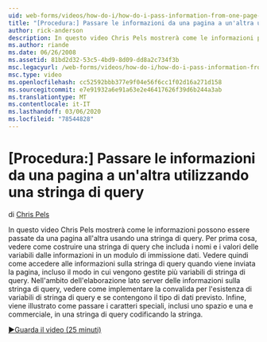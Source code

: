```yaml
---
uid: web-forms/videos/how-do-i/how-do-i-pass-information-from-one-page-to-another-using-a-query-string
title: "[Procedura:] Passare le informazioni da una pagina a un'altra utilizzando una stringa di query | Microsoft Docs"
author: rick-anderson
description: In questo video Chris Pels mostrerà come le informazioni possono essere passate da una pagina all'altra usando una stringa di query. Per prima cosa, vedere come costruire una stringa di query in...
ms.author: riande
ms.date: 06/26/2008
ms.assetid: 81bd2d32-53c5-4bd9-8d09-dd8a2c734f3b
msc.legacyurl: /web-forms/videos/how-do-i/how-do-i-pass-information-from-one-page-to-another-using-a-query-string
msc.type: video
ms.openlocfilehash: cc52592bbb377e9f04e56f6cc1f02d16a271d158
ms.sourcegitcommit: e7e91932a6e91a63e2e46417626f39d6b244a3ab
ms.translationtype: MT
ms.contentlocale: it-IT
ms.lasthandoff: 03/06/2020
ms.locfileid: "78544828"
---
```

# <a name="how-do-i-pass-information-from-one-page-to-another-using-a-query-string"></a>[Procedura:] Passare le informazioni da una pagina a un'altra utilizzando una stringa di query

di [Chris Pels](https://twitter.com/chrispels)

In questo video Chris Pels mostrerà come le informazioni possono essere passate da una pagina all'altra usando una stringa di query. Per prima cosa, vedere come costruire una stringa di query che includa i nomi e i valori delle variabili dalle informazioni in un modulo di immissione dati. Vedere quindi come accedere alle informazioni sulla stringa di query quando viene inviata la pagina, incluso il modo in cui vengono gestite più variabili di stringa di query. Nell'ambito dell'elaborazione lato server delle informazioni sulla stringa di query, vedere come implementare la convalida per l'esistenza di variabili di stringa di query e se contengono il tipo di dati previsto. Infine, viene illustrato come passare i caratteri speciali, inclusi uno spazio e una e commerciale, in una stringa di query codificando la stringa.

[&#9654;Guarda il video (25 minuti)](https://channel9.msdn.com/Blogs/ASP-NET-Site-Videos/how-do-i-pass-information-from-one-page-to-another-using-a-query-string)
